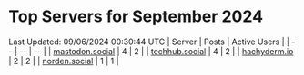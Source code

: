 # Top Servers for September 2024
Last Updated: 09/06/2024 00:30:44 UTC
| Server | Posts | Active Users |
| -- | -- | -- |
| [mastodon.social](https://mastodon.social/tags/PowerShell) | 4 | 2 |
| [techhub.social](https://techhub.social/tags/PowerShell) | 4 | 2 |
| [hachyderm.io](https://hachyderm.io/tags/PowerShell) | 2 | 2 |
| [norden.social](https://norden.social/tags/PowerShell) | 1 | 1 |
